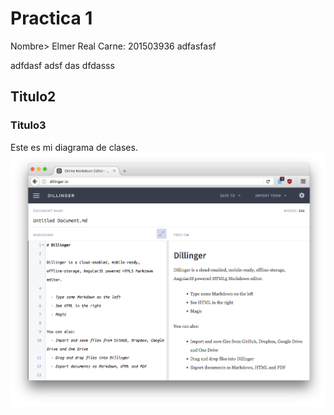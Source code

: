 # Practica 1
Nombre> Elmer Real
Carne: 201503936 
adfasfasf

adfdasf
adsf
das
dfdasss
## Titulo2
### Titulo3
Este es mi diagrama de clases.
![image](IMAGENES/imagen1.png)